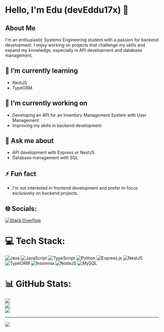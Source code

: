 # Hello, I'm Edu (devEddu17x) 👋

## About Me

I'm an enthusiastic Systems Engineering student with a passion for backend development. I enjoy working on projects that challenge my skills and expand my knowledge, especially in API development and database management.

## 🌱 I’m currently learning

- NestJS
- TypeORM

## 💼 I'm currently working on

- Developing an API for an Inventory Management System with User Management
- Improving my skills in backend development

## 💬 Ask me about

- API development with Express or NestJS
- Database management with SQL


## ⚡ Fun fact

- I'm not interested in frontend development and prefer to focus exclusively on backend projects.

## 🌐 Socials:
[![Stack Overflow](https://img.shields.io/badge/-Stackoverflow-FE7A16?logo=stack-overflow&logoColor=white)](https://stackoverflow.com/users/26472048) 

# 💻 Tech Stack:
![Java](https://img.shields.io/badge/java-%23ED8B00.svg?style=for-the-badge&logo=openjdk&logoColor=white) ![JavaScript](https://img.shields.io/badge/javascript-%23323330.svg?style=for-the-badge&logo=javascript&logoColor=%23F7DF1E) ![TypeScript](https://img.shields.io/badge/typescript-%23007ACC.svg?style=for-the-badge&logo=typescript&logoColor=white) ![Python](https://img.shields.io/badge/python-3670A0?style=for-the-badge&logo=python&logoColor=ffdd54) ![Express.js](https://img.shields.io/badge/express.js-%23404d59.svg?style=for-the-badge&logo=express&logoColor=%2361DAFB) ![NestJS](https://img.shields.io/badge/nestjs-%23E0234E.svg?style=for-the-badge&logo=nestjs&logoColor=white) ![TypeORM](https://img.shields.io/badge/TypeORM-52B0E7?style=for-the-badge&logo=typeorm&logoColor=white) ![Insomnia](https://img.shields.io/badge/Insomnia-black?style=for-the-badge&logo=insomnia&logoColor=5849BE) ![NodeJS](https://img.shields.io/badge/node.js-6DA55F?style=for-the-badge&logo=node.js&logoColor=white) ![MySQL](https://img.shields.io/badge/mysql-4479A1.svg?style=for-the-badge&logo=mysql&logoColor=white)
# 📊 GitHub Stats:
![](https://github-readme-stats.vercel.app/api?username=devEddu17x&theme=dark&hide_border=false&include_all_commits=false&count_private=false)<br/>
![](https://github-readme-streak-stats.herokuapp.com/?user=devEddu17x&theme=dark&hide_border=false)<br/>
![](https://github-readme-stats.vercel.app/api/top-langs/?username=devEddu17x&theme=dark&hide_border=false&include_all_commits=false&count_private=false&layout=compact)

---
[![](https://visitcount.itsvg.in/api?id=devEddu17x&icon=0&color=0)](https://visitcount.itsvg.in)

<!-- Proudly created with GPRM ( https://gprm.itsvg.in ) -->
